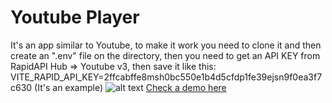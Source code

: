 # Youtube Player

It's an app similar to Youtube, to make it work you need to clone it and then create an ".env" file on the directory, then you need to get an API KEY from RapidAPI Hub => Youtube v3, then save it like this: VITE_RAPID_API_KEY=2ffcabffe8msh0bc550e1b4d5cfdp1fe39ejsn9f0ea3f7c630 (It's an example)
![alt text](https://i.ibb.co/4Y48YLK/Screenshot-2023-12-09-125637.png)
[Check a demo here](https://gilded-haupia-f9f7b2.netlify.app/)
